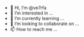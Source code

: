 - 👋 Hi, I’m @ve7rfa
- 👀 I’m interested in ...
- 🌱 I’m currently learning ...
- 💞️ I’m looking to collaborate on ...
- 📫 How to reach me ...

<!---
ve7rfa/ve7rfa is a ✨ special ✨ repository because its `README.md` (this file) appears on your GitHub profile.
You can click the Preview link to take a look at your changes.
--->
